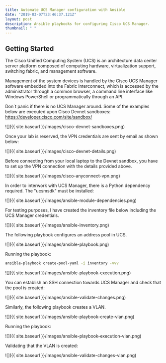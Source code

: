 ```yaml
---
title: Automate UCS Manager configuration with Ansible
date: "2019-03-07T23:46:37.121Z"
layout: post
description: Ansible playbooks for configuring Cisco UCS Manager.  
thumbnail: " "
--- 
```


## Getting Started
The Cisco Unified Computing System (UCS) is an architecture data center server platform composed of computing hardware, virtualization support, switching fabric, and management software. 

Management of the system devices is handled by the Cisco UCS Manager software embedded into the Fabric Interconnect, which is accessed by the administrator through a common browser, a command line interface like Windows PowerShell or programmatically through an API. 

Don´t panic if there is no UCS Manager around. Some of the examples below are executed upon Cisco Devnet sandboxes: https://developer.cisco.com/site/sandbox/ 

![]({{ site.baseurl }}/images/cisco-devnet-sandboxes.png)

Once your lab is reserved, the VPN credentials are sent by email as shown below:

![]({{ site.baseurl }}/images/cisco-devnet-details.png)

Before connecting from your local laptop to the Devnet sandbox, you have to set up the VPN connection with the details provided above. 

![]({{ site.baseurl }}/images/cisco-anyconnect-vpn.png)

In order to interwork with UCS Manager, there is a Python dependency required. The "ucsmsdk" must be installed:

![]({{ site.baseurl }}/images/ansible-module-dependencies.png)

For testing purposes, I have created the inventory file below including the UCS Manager credentials. 

![]({{ site.baseurl }}/images/ansible-inventory.png)

The following playbook configures an address pool in UCS. 

![]({{ site.baseurl }}/images/ansible-playbook.png)

Running the playbook: 
```bash
ansible-playbook create-pool-yaml -i inventory -vvv
```
![]({{ site.baseurl }}/images/ansible-playbook-execution.png)

You can establish an SSH connection towards UCS Manager and check that the pool is created: 

![]({{ site.baseurl }}/images/ansible-validate-changes.png)

Similarly, the following playbook creates a VLAN. 

![]({{ site.baseurl }}/images/ansible-playbook-create-vlan.png)

Running the playbook: 

![]({{ site.baseurl }}/images/ansible-playbook-execution-vlan.png)

Validating that the VLAN is created: 

![]({{ site.baseurl }}/images/ansible-validate-changes-vlan.png)

